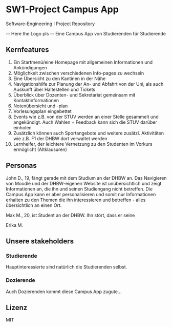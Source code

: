 # SW1-Project Campus App
Software-Engineering I Project Repository

-- Here the Logo pls --
Eine Campus App von Studierenden für Studierende

## Kernfeatures
1. Ein Startmenü/eine Homepage mit allgemeinen Informationen und Ankündigungen
2. Möglichkeit zwischen verschiedenen Info-pages zu wechseln
3. Eine Übersicht zu den Kantinen in der Nähe
4. Navigationshilfe zur Planung der An- und Abfahrt von der Uni, als auch Auskunft über Haltestellen und Tickets
5. Überblick über Dozenten- und Sekretariat gemeinsam mit Kontaktinformationen
6. Notenübersicht und -plan
7. Vorlesungsplan eingebettet
8. Events wie z.B. von der STUV werden an einer Stelle gesammelt und angekündigt. Auch Wahlen + Feedback kann sich die STUV darüber einholen
9. Zusätzlich können auch Sportangebote und weitere zusätzl. Aktivitäten wie z.B. F1 der DHBW dort verwaltet werden
10. Lernhelfer, der leichtere Vernetzung zu den Studenten im Vorkurs ermöglicht (Altklausuren)

## Personas
John D., 19, fängt gerade mit dem Studium an der DHBW an. Das Navigieren von Moodle und der DHBW-eigenen Website ist unübersichtlich und zeigt Informationen an, die ihn und seinen Studiengang nicht betreffen. Die Campus App kann er aber personalisieren und somit nur Informationen erhalten zu den Themen die ihn interessieren und betreffen - alles übersichtlich an einen Ort.

Max M., 20, ist Student an der DHBW. Ihn stört, dass er seine 

Erika M.
## Unsere stakeholders
### Studierende
Hauptinteressierte sind natürlich die Studierenden selbst.
### Dozierende
Auch Dozierenden kommt diese Campus App zugute...

## Lizenz
MIT

